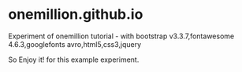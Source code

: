 # onemillion.github.io
Experiment of onemillion tutorial - with bootstrap v3.3.7,fontawesome 4.6.3,googlefonts avro,html5,css3,jquery

So Enjoy it! for this example experiment.
